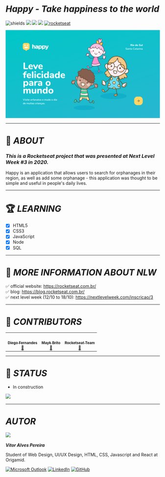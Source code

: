 # *__Happy - Take happiness to the world__*

![shields](https://img.shields.io/github/forks/vitoralvesp/nlw-3?color=29B6D1&label=forks&style=for-the-badge)
  <img src="https://img.shields.io/github/license/vitoralvesp/nlw-3?color=29B6D1&style=for-the-badge"/> 
  <img src="https://img.shields.io/github/issues/vitoralvesp/nlw-3?color=29B6D1&style=for-the-badge"/> 
  <img src="https://img.shields.io/github/stars/vitoralvesp/nlw-3?color=29B6D1&style=for-the-badge"/>
 [![rocketseat](https://img.shields.io/static/v1?label=PROJECT%20OF&message=ROCKETSEAT&color=8257E6&style=for-the-badge)](https://www.adobe.com/br/products/xd/details.html)
 

<img width="900px" hidth="900px" src="github_readme/happy.png">

---

# :book: *__ABOUT__*

### *__This is a Rocketseat project that was presented at Next Level Week #3 in 2020.__*

Happy is an application that allows users to search for orphanages in their region, as well as add some orphanage - this application was thought to be simple and useful in people's daily lives. 

---

# :trophy: *__LEARNING__*

- [x] HTML5
- [x] CSS3
- [x] JavaScript
- [x] Node
- [x] SQL

---

 # :rocket: *__MORE INFORMATION ABOUT NLW__* 

:white_check_mark: official website: https://rocketseat.com.br/ <br>
:white_check_mark: blog: https://blog.rocketseat.com.br/ <br>
:white_check_mark: next level week (12/10 to 18/10): https://nextlevelweek.com/inscricao/3 <br>

---

 # :moyai: *__CONTRIBUTORS__*

<table>
  <tr>
    <td align="center"><a href="https://github.com/diego3g"><img style="border-radius: 50%;" src="https://avatars2.githubusercontent.com/u/2254731?s=400&u=0ba16a79456c2f250e7579cb388fa18c5c2d7d65&v=4" width="100px;" alt=""/><br /><sub><b>Diego Fernandes</b></sub></a><br /><a href="https://rocketseat.com.br/" title="Rocketseat">🚀</a></td>
    <td align="center" display="flex"><a href="https://github.com/maykbrito"><img style="border-radius: 50%;" src="https://avatars2.githubusercontent.com/u/6643122?s=400&u=1e9e1f04b76fb5374e6a041f5e41dce83f3b5d92&v=4" width="100px;" alt=""/><br /><sub><b>Mayk Brito</b></sub></a><br /><a href="https://rocketseat.com.br/" title="Rocketseat">🚀</a></td>
    <td align="center" display="flex"><a href="https://github.com/Rocketseat"><img style="border-radius: 50%;" src="https://avatars0.githubusercontent.com/u/28929274?s=200&v=4" width="100px;" alt=""/><br /><sub><b>Rocketseat Team</b></sub></a><br /><a href="https://rocketseat.com.br/" title="Rocketseat">🚀</a></td>
  </tr>
  <tr>
</table>

---

# :construction: *__STATUS__*

+ In construction
 
<img width="350" src="https://media.giphy.com/media/836HiJc7pgzy8iNXCn/giphy.gif">

---

# *AUTOR*

<div height="50" width="50" style="border-radius:50" >
  <img src="https://avatars2.githubusercontent.com/u/68354632?s=96&v=4"/>
</div>


*__Vitor Alves Pereira__*
  
Student of Web Design, UI/UX Design, HTML, CSS, Javascript and React at Origamid.

<div style="float">
  
[![Microsoft Outlook](https://img.shields.io/badge/outlook-%230078D4.svg?&logo=microsoft%20outlook&style=for-the-badge)](mailto:pereira.alves.vitor@outlook.com)
[![LinkedIn](https://img.shields.io/badge/linkedin-%230077B5.svg?&style=for-the-badge&logo=linkedin&logoColor=white)](https://www.linkedin.com/in/vitor-alves-pereira-9b78801b4/)
[![GitHub](https://img.shields.io/github/followers/vitoralvesp?color=%231CB4DC&logo=github&style=for-the-badge)](https://github.com/vitoralvesp/)
</div>

[comment]: <> (https%3A%2F%2Fmicrosoftoutlook.com)
